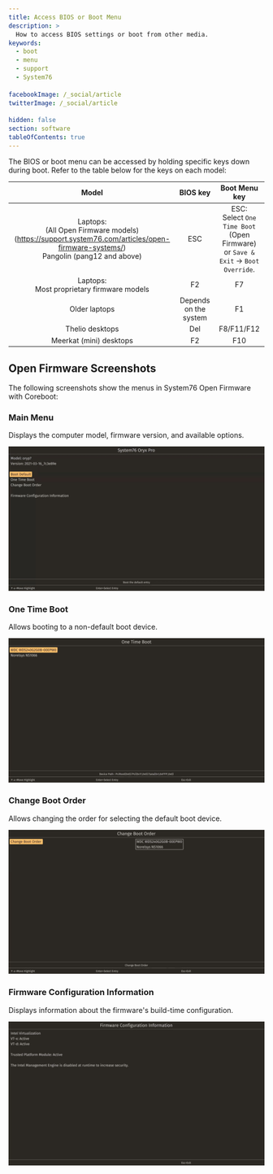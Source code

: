 ```yaml
---
title: Access BIOS or Boot Menu
description: >
  How to access BIOS settings or boot from other media.
keywords:
  - boot
  - menu
  - support
  - System76

facebookImage: /_social/article
twitterImage: /_social/article

hidden: false
section: software
tableOfContents: true
---
```


The BIOS or boot menu can be accessed by holding specific keys down during boot. Refer to the table below for the keys on each model:

| Model                                                       | BIOS key | Boot Menu key                     |
|:-----------------------------------------------------------:|:--------:|:---------------------------------:|
| Laptops:<br/>(All Open Firmware models)(https://support.system76.com/articles/open-firmware-systems/)<br/>Pangolin (pang12 and above) | ESC      | ESC:<br/>Select `One Time Boot` (Open Firmware)<br/>or `Save & Exit` → `Boot Override`. |
| Laptops:<br/>Most proprietary firmware models               | F2       | F7                                |
| Older laptops                                               | Depends on the system | F1                   |
| Thelio desktops                                             | Del      | F8/F11/F12                         |
| Meerkat (mini) desktops                                     | F2       | F10                               |

## Open Firmware Screenshots

The following screenshots show the menus in System76 Open Firmware with Coreboot:

### Main Menu

Displays the computer model, firmware version, and available options.

![Main menu](/images/boot-menu/homepage.jpg)

### One Time Boot

Allows booting to a non-default boot device.

![One Time Boot](/images/boot-menu/one-time-boot.jpg)

### Change Boot Order

Allows changing the order for selecting the default boot device.

![Change Boot Order](/images/boot-menu/change-boot-order.jpg)

### Firmware Configuration Information

Displays information about the firmware's build-time configuration.

![Configuration info](/images/boot-menu/configuration-info.jpg)

